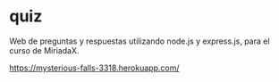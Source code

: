 # quiz
Web de preguntas y respuestas utilizando node.js y express.js, para el curso de MiriadaX.

https://mysterious-falls-3318.herokuapp.com/
